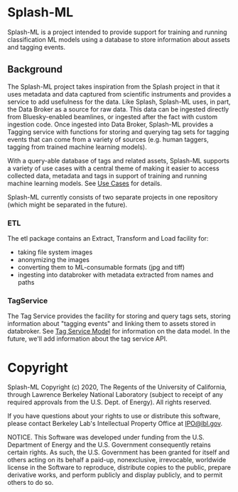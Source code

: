 
# Splash-ML
Splash-ML is a project intended to provide support for training and running classification ML models using a database to store information about assets and tagging events.

## Background
The Splash-ML project takes inspiration from the Splash project in that it uses metadata and data captured from scientific instruments and provides a service to add usefulness for the data. Like Splash, Splash-ML uses, in part, the Data Broker as a source for raw data. This data can be ingested directly from Bluesky-enabled beamlines, or ingested after the fact with custom ingestion code. Once ingested into Data Broker, Splash-ML provides a Tagging service with functions for storing and querying tag sets for tagging events that can come from a variety of sources (e.g. human taggers, tagging from trained machine learning models). 

With a query-able database of tags and related assets, Splash-ML supports a variety of use cases with a central theme of making it easier to access collected data, metadata and tags in support of training and running machine learning models. See [Use Cases](docs/use_cases.md) for details.

Splash-ML currently consists of two separate projects in one repository (which might be separated in the future). 

### ETL
The etl package contains an Extract, Transform and Load facility for:
* taking file system images
* anonymizing the images
* converting them to ML-consumable formats (jpg and tiff)
* ingesting into databroker with metadata extracted from names and paths

### TagService
The Tag Service provides the facility for storing and query tags sets, storing information about "tagging events" and linking them to assets stored in databroker. See [Tag Service Model](docs/tag_svc_model.md) for information on the data model. In the future, we'll add information about the tag service API. 

# Copyright
Splash-ML Copyright (c) 2020, The Regents of the University of California, 
through Lawrence Berkeley National Laboratory (subject to receipt of 
any required approvals from the U.S. Dept. of Energy).  All rights reserved.

If you have questions about your rights to use or distribute this software,
please contact Berkeley Lab's Intellectual Property Office at
IPO@lbl.gov.

NOTICE.  This Software was developed under funding from the U.S. Department
of Energy and the U.S. Government consequently retains certain rights.  As
such, the U.S. Government has been granted for itself and others acting on
its behalf a paid-up, nonexclusive, irrevocable, worldwide license in the
Software to reproduce, distribute copies to the public, prepare derivative 
works, and perform publicly and display publicly, and to permit others to do so.

